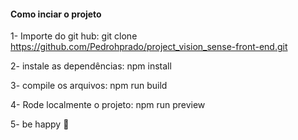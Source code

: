 #### Como inciar o projeto

1- Importe do git hub:
git clone https://github.com/Pedrohprado/project_vision_sense-front-end.git

2- instale as dependências:
npm install

3- compile os arquivos:
npm run build

4- Rode localmente o projeto:
npm run preview

5- be happy 🎃
